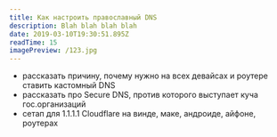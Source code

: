 ```yaml
---
title: Как настроить православный DNS
description: Blah blah blah blah
date: 2019-03-10T19:30:51.895Z
readTime: 15
imagePreview: /123.jpg
---
```


- рассказать причину, почему нужно на всех девайсах и роутере ставить кастомный DNS
- рассказать про Secure DNS, против которого выступает куча гос.организаций
- сетап для 1.1.1.1 Cloudflare на винде, маке, андроиде, айфоне, роутерах
